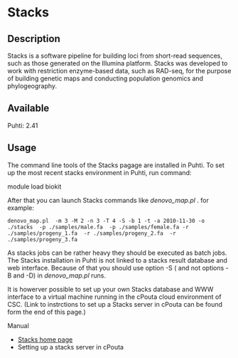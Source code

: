 # Stacks
## Description

Stacks is a software pipeline for building loci from short-read sequences, such as those generated on the 
Illumina platform. Stacks was developed to work with restriction enzyme-based data, such as RAD-seq, for 
the purpose of building genetic maps and conducting population genomics and phylogeography.

## Available
Puhti: 2.41 

## Usage

The command line tools of the Stacks pagage are installed in Puhti. To set up the most recent stacks environment in Puhti, 
run command:

module load biokit


After that you can launch Stacks commands like _denovo_map.pl_ . for example:
```
denovo_map.pl  -m 3 -M 2 -n 3 -T 4 -S -b 1 -t -a 2010-11-30 -o ./stacks  -p ./samples/male.fa  -p ./samples/female.fa -r ./samples/progeny_1.fa  -r ./samples/progeny_2.fa  -r ./samples/progeny_3.fa
```
As stacks jobs can be rather heavy they should be executed as batch jobs.  The Stacks installation in Puhti is not linked to 
a stacks result database and web interface. Because of that you should use option -S ( and not options -B and -D) in 
_denovo_map.pl_ runs.

It is howerver possible to set up your own Stacks database and WWW interface to a virtual machine running in the 
cPouta cloud environment of CSC. (Link to instrctions to set up a Stacks server in cPouta can be found form the end of this page.)



Manual

*   [Stacks home page](http://catchenlab.life.illinois.edu/stacks/)
*   Setting up a stacks server in cPouta

